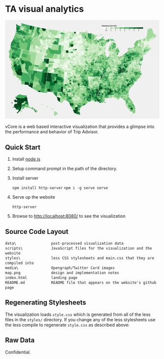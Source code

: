TA visual analytics
=====================

[![mbtaviz.github.io](https://github.com/acies-sudharsan-shankar/Viz-Core/blob/main/media/Map.png)]()

vCore is a web based interactive visualization that
provides a glimpse into the performance and behavior of Trip Advisor.

## Quick Start

1. Install [node.js](http://nodejs.org/)
2. Setup command prompt in the path of the directory.
3. Install server

   `npm install http-server`
   `npm i -g serve serve`
4. Serve up the website

    `http-server`

5. Browse to [http://localhost:8080/](http://localhost:8080/) to see the 
visualization

## Source Code Layout

    data\                post-processed visualization data
    scripts\             JavaScript files for the visualization and the website
    styles\              less CSS stylesheets and main.css that they are compiled into
    media\               Opengraph/Twitter Card images
    map.png              design and implementation notes
    index.html           landing page
    README.md            README file that appears on the website's github page

## Regenerating Stylesheets

The visualization loads `style.css` which is generated from all of the less 
files in the `styles/` directory. If you change any of the less stylesheets 
use the less compile to regenerate `style.css` as described above:


## Raw Data

Confidential.

